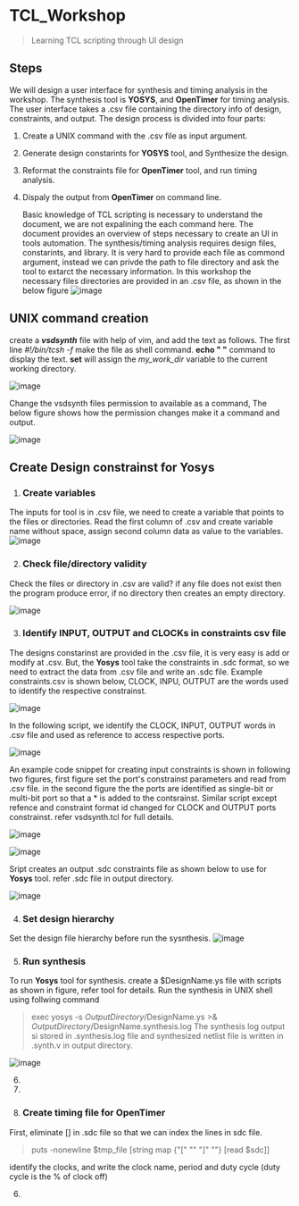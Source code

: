 # TCL_Workshop
> Learning TCL scripting through UI design
>
## Steps
We will design a user interface for synthesis and timing analysis in the workshop. The synthesis tool is **YOSYS**, and **OpenTimer** for timing analysis. The user interface takes a .csv file containing the directory info of design, constraints, and output. The design process is divided into four parts:
1. Create a UNIX command with the .csv file as input argument.
2. Generate design constarints for **YOSYS** tool, and Synthesize the design.
3. Reformat the constraints file for **OpenTimer** tool, and run timing analysis.
4. Dispaly the output from **OpenTimer** on command line.

   Basic knowledge of TCL scripting is necessary to understand the document, we are not expalining the each command here. The document provides an overview of steps necessary to create an UI in tools automation.
   The synthesis/timing analysis requires design files, constarints, and library. It is very hard to provide each file as commond argument, instead we can privde the path to file directory and ask the tool to extarct the necessary information. In this workshop the necessary files directories are provided in an .csv file, as shown in the below figure
    ![image](https://github.com/RajuMachupalli/TCL_Workshop/assets/52839597/bc89e6a1-cb72-448d-8afb-7219fb8858fd)

   
## UNIX command creation ##
create a ***vsdsynth*** file with help of vim, and add the text as follows. The first line *#!/bin/tcsh -f* make the file as shell command. **echo " "** command to display the text. **set** will assign the *my_work_dir* variable to the current working directory. 

![image](https://github.com/RajuMachupalli/TCL_Workshop/assets/52839597/89c7cee0-ee46-4b21-a9bc-56f0cf55af2d)

Change the vsdsynth files permission to available as a command, The below figure shows how the permission changes make it a command and output.

![image](https://github.com/RajuMachupalli/TCL_Workshop/assets/52839597/7a0ad8d1-88e4-4ba9-b111-db3255d0c3a0)

## Create Design constrainst for Yosys ##
1. ### Create variables ###
  The inputs for tool is in .csv file, we need to create a variable that points to the files or directories. Read the first column of .csv and create variable name without space, assign second column data as value to the variables. 
  ![image](https://github.com/RajuMachupalli/TCL_Workshop/assets/52839597/fc3f0713-4892-4e68-b4e8-0426fefa8f41)

2. ### Check file/directory validity ###
  Check the files or directory in .csv are valid? if any file does not exist then the program produce error, if no directory then creates an empty directory.
  
  ![image](https://github.com/RajuMachupalli/TCL_Workshop/assets/52839597/b47e2d9a-7a09-45e5-8afe-f92dd197db98)

3. ### Identify INPUT, OUTPUT and CLOCKs in constraints csv file ###
  The designs constarinst are provided in the .csv file, it is very easy is add or modify at .csv. But, the **Yosys** tool take the constraints in .sdc format, so we need to extract the data from .csv file and write an .sdc file. Example constraints.csv is shown below, CLOCK, INPU, OUTPUT are the words used to identify the respective constrainst. 

  ![image](https://github.com/RajuMachupalli/TCL_Workshop/assets/52839597/f464048c-7603-47ea-8f05-bbcc46588b74)

  In the following script, we identify the CLOCK, INPUT, OUTPUT words in .csv file and used as reference to access respective ports.  

  ![image](https://github.com/RajuMachupalli/TCL_Workshop/assets/52839597/6facee43-41df-43c0-aee3-38bc4794758b)

  An example code snippet for creating input constraints is shown in following two figures, first figure set the port's constrainst parameters and read from .csv file. in the second figure the the ports are identified as single-bit or multi-bit port so that a * is added to the contsrainst. Similar script except refence and constraint format id changed for CLOCK and OUTPUT ports constrainst. refer vsdsynth.tcl for full details.
    
  ![image](https://github.com/RajuMachupalli/TCL_Workshop/assets/52839597/8f66bfd2-f18d-4d70-96ee-58a4cd34b99d)

  ![image](https://github.com/RajuMachupalli/TCL_Workshop/assets/52839597/82fa2c46-2631-4f92-8e13-ba51aca8938d)

  Sript creates an output .sdc constraints file as shown below to use for **Yosys** tool. refer .sdc file in output directory.

  ![image](https://github.com/RajuMachupalli/TCL_Workshop/assets/52839597/a4b06310-e146-4a8a-92e8-4252d6366bee)

4.  ### Set design hierarchy ###
   Set the design file hierarchy before run the sysnthesis.
  ![image](https://github.com/RajuMachupalli/TCL_Workshop/assets/52839597/beb75d1f-f9d8-402e-8f9a-073ebf32c857)

5. ### Run synthesis ###
  To run **Yosys** tool for synthesis. create a $DesignName.ys file with scripts as shown in figure, refer tool for details. Run the synthesis in UNIX shell using follwing command
  > exec yosys -s $OutputDirectory/$DesignName.ys >& $OutputDirectory/$DesignName.synthesis.log
  The synthesis log output si stored in .synthesis.log file and synthesized netlist file is written in .synth.v in output directory.

  ![image](https://github.com/RajuMachupalli/TCL_Workshop/assets/52839597/0d406188-d6dc-446d-9a95-95eae40fbab8)
  

6. 

7.  

8.  ### Create timing file for OpenTimer ###
  First, eliminate [] in .sdc file so that we can index the lines in sdc file. 
  >puts -nonewline $tmp_file [string map {"\[" "" "\]" ""} [read $sdc]]

  identify the clocks, and write the clock name, period and duty cycle (duty cycle is the % of clock off)
  >
>

6.  


